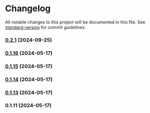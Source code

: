 # Changelog

All notable changes to this project will be documented in this file. See [standard-version](https://github.com/conventional-changelog/standard-version) for commit guidelines.

### [0.2.1](https://github.com/MaxNoetzold/y-mongodb-provider/compare/v0.1.16...v0.2.1) (2024-09-25)

### [0.1.16](https://github.com/MaxNoetzold/y-mongodb-provider/compare/v0.1.15...v0.1.16) (2024-05-17)

### [0.1.15](https://github.com/MaxNoetzold/y-mongodb-provider/compare/v0.1.14...v0.1.15) (2024-05-17)

### [0.1.14](https://github.com/MaxNoetzold/y-mongodb-provider/compare/v0.1.13...v0.1.14) (2024-05-17)

### [0.1.13](https://github.com/MaxNoetzold/y-mongodb-provider/compare/v0.1.11...v0.1.13) (2024-05-17)

### 0.1.11 (2024-05-17)
